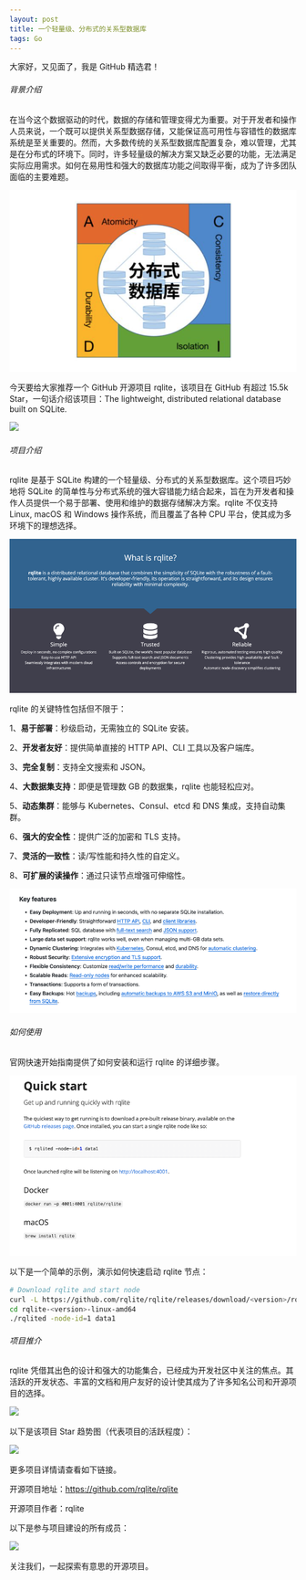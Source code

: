 ```yaml
---
layout: post
title: 一个轻量级、分布式的关系型数据库
tags: Go
---
```


大家好，又见面了，我是 GitHub 精选君！

###### 背景介绍

在当今这个数据驱动的时代，数据的存储和管理变得尤为重要。对于开发者和操作人员来说，一个既可以提供关系型数据存储，又能保证高可用性与容错性的数据库系统是至关重要的。然而，大多数传统的关系型数据库配置复杂，难以管理，尤其是在分布式的环境下。同时，许多轻量级的解决方案又缺乏必要的功能，无法满足实际应用需求。如何在易用性和强大的数据库功能之间取得平衡，成为了许多团队面临的主要难题。

![](https://raw.githubusercontent.com/ZhuPeng/pic/master/images/compress_image-20240818195027305.png)

今天要给大家推荐一个 GitHub 开源项目 rqlite，该项目在 GitHub 有超过 15.5k Star，一句话介绍该项目：The lightweight, distributed relational database built on SQLite.

![](https://raw.githubusercontent.com/rqlite/rqlite/master/DOC/logo-text.png)

###### 项目介绍

rqlite 是基于 SQLite 构建的一个轻量级、分布式的关系型数据库。这个项目巧妙地将 SQLite 的简单性与分布式系统的强大容错能力结合起来，旨在为开发者和操作人员提供一个易于部署、使用和维护的数据存储解决方案。rqlite 不仅支持 Linux, macOS 和 Windows 操作系统，而且覆盖了各种 CPU 平台，使其成为多环境下的理想选择。

![](https://raw.githubusercontent.com/ZhuPeng/pic/master/images/compress_image-20240504223738526.png)

rqlite 的关键特性包括但不限于：

1、**易于部署**：秒级启动，无需独立的 SQLite 安装。

2、**开发者友好**：提供简单直接的 HTTP API、CLI 工具以及客户端库。

3、**完全复制**：支持全文搜索和 JSON。

4、**大数据集支持**：即便是管理数 GB 的数据集，rqlite 也能轻松应对。

5、**动态集群**：能够与 Kubernetes、Consul、etcd 和 DNS 集成，支持自动集群。

6、**强大的安全性**：提供广泛的加密和 TLS 支持。

7、**灵活的一致性**：读/写性能和持久性的自定义。

8、**可扩展的读操作**：通过只读节点增强可伸缩性。

![](https://raw.githubusercontent.com/ZhuPeng/pic/master/images/compress_image-20240504223852623.png)

###### 如何使用

官网快速开始指南提供了如何安装和运行 rqlite 的详细步骤。

![](https://raw.githubusercontent.com/ZhuPeng/pic/master/images/compress_image-20240504224053986.png)

以下是一个简单的示例，演示如何快速启动 rqlite 节点：

```bash
# Download rqlite and start node
curl -L https://github.com/rqlite/rqlite/releases/download/<version>/rqlite-<version>-linux-amd64.tar.gz | tar zx
cd rqlite-<version>-linux-amd64
./rqlited -node-id=1 data1
```

###### 项目推介

rqlite 凭借其出色的设计和强大的功能集合，已经成为开发社区中关注的焦点。其活跃的开发状态、丰富的文档和用户友好的设计使其成为了许多知名公司和开源项目的选择。

![](https://user-images.githubusercontent.com/536312/133258366-1f2fbc50-8493-4ba6-8d62-04c57e39eb6f.png)

以下是该项目 Star 趋势图（代表项目的活跃程度）：

![](https://api.star-history.com/svg?repos=rqlite/rqlite&type=Timeline)

更多项目详情请查看如下链接。

开源项目地址：https://github.com/rqlite/rqlite 

开源项目作者：rqlite

以下是参与项目建设的所有成员：

![](https://contrib.rocks/image?repo=rqlite/rqlite)

关注我们，一起探索有意思的开源项目。

